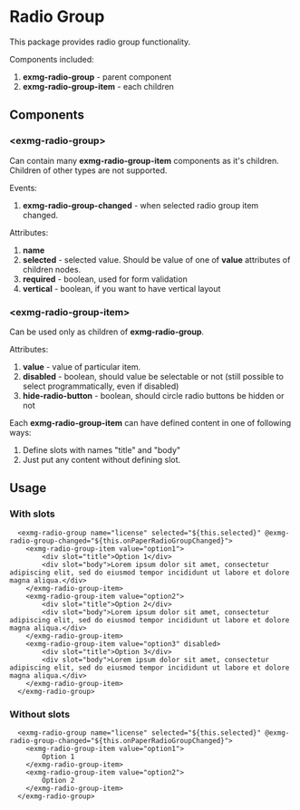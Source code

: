 # Radio Group

This package provides radio group functionality.

Components included:
1. **exmg-radio-group** - parent component
2. **exmg-radio-group-item** - each children

## Components
### \<exmg-radio-group>

Can contain many **exmg-radio-group-item** components as it's children. Children of other 
types are not supported.

Events:
1. **exmg-radio-group-changed** - when selected radio group item changed. 

Attributes:
1. **name**
2. **selected** - selected value. Should be value of one of **value** attributes of children nodes.
3. **required** - boolean, used for form validation 
4. **vertical** - boolean, if you want to have vertical layout 


### \<exmg-radio-group-item>

Can be used only as children of **exmg-radio-group**.
 
Attributes:
1. **value** - value of particular item.
2. **disabled** - boolean, should value be selectable or not (still possible 
to select programmatically, even if disabled)
3. **hide-radio-button** - boolean, should circle radio buttons be hidden or not

Each **exmg-radio-group-item** can have defined content in one of following ways:
1. Define slots with names "title" and "body"
2. Just put any content without defining slot.

## Usage

### With slots
```
  <exmg-radio-group name="license" selected="${this.selected}" @exmg-radio-group-changed="${this.onPaperRadioGroupChanged}">
    <exmg-radio-group-item value="option1">
        <div slot="title">Option 1</div>
        <div slot="body">Lorem ipsum dolor sit amet, consectetur adipiscing elit, sed do eiusmod tempor incididunt ut labore et dolore magna aliqua.</div>
    </exmg-radio-group-item>
    <exmg-radio-group-item value="option2">
        <div slot="title">Option 2</div>
        <div slot="body">Lorem ipsum dolor sit amet, consectetur adipiscing elit, sed do eiusmod tempor incididunt ut labore et dolore magna aliqua.</div>
    </exmg-radio-group-item>
    <exmg-radio-group-item value="option3" disabled>
        <div slot="title">Option 3</div>
        <div slot="body">Lorem ipsum dolor sit amet, consectetur adipiscing elit, sed do eiusmod tempor incididunt ut labore et dolore magna aliqua.</div>
    </exmg-radio-group-item>
  </exmg-radio-group>

```
### Without slots
```
  <exmg-radio-group name="license" selected="${this.selected}" @exmg-radio-group-changed="${this.onPaperRadioGroupChanged}">
    <exmg-radio-group-item value="option1">
        Option 1
    </exmg-radio-group-item>
    <exmg-radio-group-item value="option2">
        Option 2
    </exmg-radio-group-item>
  </exmg-radio-group>
```
